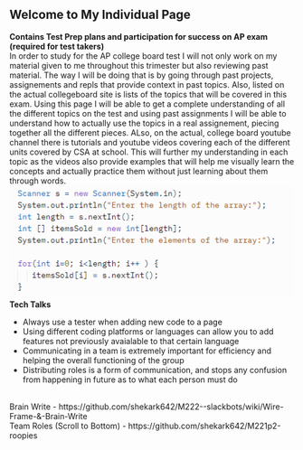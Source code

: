 ## Welcome to My Individual Page

**Contains Test Prep plans and participation for success on AP exam (required for test takers)**
<br>
In order to study for the AP college board test I will not only work on my material given to me throughout this trimester but also reviewing past material. The way I will be doing that is by going through past projects, assignements and repls that provide context in past topics. Also, listed on the actual collegeboard site is lists of the topics that will be covered in this exam. Using this page I will be able to get a complete understanding of all the different topics on the test and using past assignments I will be able to understand how to actually use the topics in a real assignement, piecing together all the different pieces. ALso, on the actual, college board youtube channel there is tutorials and youtube videos covering each of the different units covered by CSA at school. This will further my understanding in each topic as the videos also provide examples that will help me visually learn the concepts and actually practice them without just learning about them through words.
![money](https://github.com/lucap2527/lucasus/blob/gh-pages/Screenshot%202022-03-14%20095806.png)
<br>
**Tech Talks**
<br>
 - Always use a tester when adding new code to a page
 - Using different coding platforms or languages can allow you to add features not previously avaialable to that certain language
 - Communicating in a team is extremely important for efficiency and helping the overall functioning of the group
 - Distributing roles is a form of communication, and stops any confusion from happening in future as to what each person must do
<br>
Brain Write - https://github.com/shekark642/M222--slackbots/wiki/Wire-Frame-&-Brain-Write
<br>
Team Roles (Scroll to Bottom) - https://github.com/shekark642/M221p2-roopies
